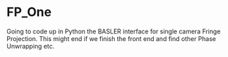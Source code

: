 # FP_One
Going to code up in Python the BASLER interface for single camera Fringe Projection. This might end if we finish the front end and find other Phase Unwrapping etc. 
